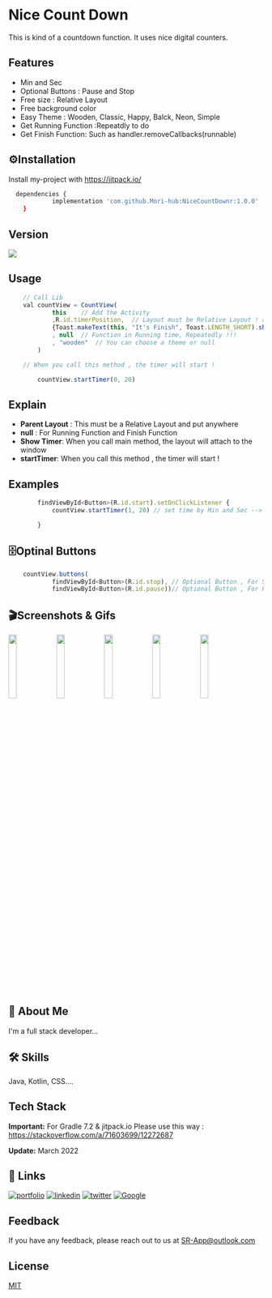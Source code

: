 
# Nice Count Down 

This is kind of a countdown function. It uses nice digital counters.
## Features

- Min and Sec 
- Optional Buttons : Pause and Stop 
- Free size : Relative Layout
- Free background color 
- Easy Theme : Wooden, Classic, Happy, Balck, Neon, Simple
- Get Running Function :Repeatdly to do
- Get Finish Function: Such as handler.removeCallbacks(runnable)  


## ⚙Installation

Install my-project with https://jitpack.io/

```bash
  dependencies {
	        implementation 'com.github.Mori-hub:NiceCountDownr:1.0.0'
	}
```
## Version 
[![](https://jitpack.io/v/Mori-hub/NiceCountDown.svg)](https://jitpack.io/#Mori-hub/NiceCountDown)

## Usage

```javascript
    // Call Lib 
    val countView = CountView(
            this    // Add the Activity
            ,R.id.timerPosition,  // Layout must be Relative Layout ! as a Parent
            {Toast.makeText(this, "It's Finish", Toast.LENGTH_SHORT).show()} //Function after finish
            , null  // Function in Running time, Repeatedly !!!
            , "wooden"  // You can choose a theme or null
        )

    // When you call this method , the timer will start !

        countView.startTimer(0, 20)
```
## Explain
* **Parent Layout** : This must be a Relative Layout and put anywhere
* **null** : For Running Function and Finish Function
* **Show Timer**: When you call main method, the layout will attach to the window 
* **startTimer**: When you call this method , the timer will start !
## Examples
```javascript
        findViewById<Button>(R.id.start).setOnClickListener {
            countView.startTimer(1, 20) // set time by Min and Sec --> 1:20

        }
```

## 🗄Optinal Buttons

```javascript
    countView.buttons(
            findViewById<Button>(R.id.stop), // Optional Button , For Stop the timer
            findViewById<Button>(R.id.pause))// Optional Button , For Pause the timer
```


## 🎬Screenshots & Gifs

<img src="https://user-images.githubusercontent.com/53067774/161928802-a8776940-eac1-4cad-bb1e-e1f1191ed244.jpg" width="18%"></img> <img src="https://user-images.githubusercontent.com/53067774/161928849-68032390-744e-47a8-803f-00654cbb7efb.jpg" width="18%"></img> <img src="https://user-images.githubusercontent.com/53067774/161928889-6238efcc-653e-4463-b564-5f1c8d754cf3.gif" width="18%"></img> <img src="https://user-images.githubusercontent.com/53067774/161928895-45488b46-10d1-4238-a764-bc21cc25cac3.gif" width="18%"></img> <img src="https://user-images.githubusercontent.com/53067774/161928907-139ea1f6-4572-4037-9ded-d2b9ab8857ba.gif" width="18%"></img> 


## 🚀 About Me
I'm a full stack developer...


## 🛠 Skills
Java, Kotlin, CSS....


## Tech Stack

**Important:** For Gradle 7.2 & jitpack.io Please use this way : https://stackoverflow.com/a/71603699/12272687

**Update:** March 2022


## 🔗 Links
[![portfolio](https://img.shields.io/badge/my_portfolio-000?style=for-the-badge&logo=ko-fi&logoColor=white)](https://github.com/Mori-hub)
[![linkedin](https://img.shields.io/badge/linkedin-0A66C2?style=for-the-badge&logo=linkedin&logoColor=white)](https://www.linkedin.com/)
[![twitter](https://img.shields.io/badge/twitter-1DA1F2?style=for-the-badge&logo=twitter&logoColor=white)](https://twitter.com/)
[![Google](https://img.shields.io/badge/My%20Apps-Google%20Play%20Store-green?style=for-the-badge&logo=googleplay)](https://play.google.com/store/search?q=pub:Smart%20rabit&c=apps)

## Feedback

If you have any feedback, please reach out to us at SR-App@outlook.com


## License

[MIT](https://choosealicense.com/licenses/mit/)

